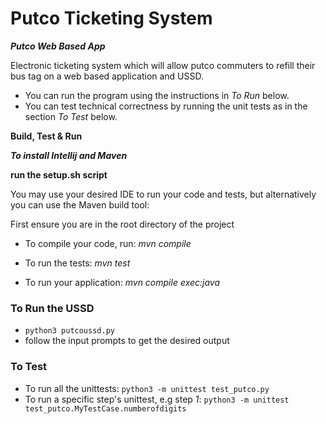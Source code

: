 # Putco Ticketing System

***Putco Web Based App***

Electronic ticketing system which will allow putco commuters to refill their bus tag on a web based application and USSD.


* You can run the program using the instructions in *To Run* below.
* You can test technical correctness by running the unit tests as in the section *To Test* below.


****Build, Test & Run****

***To install Intellij and Maven***

**run the setup.sh script**

You may use your desired IDE to run your code and tests, but alternatively you can use the Maven build tool:

First ensure you are in the root directory of the project

* To compile your code, run: *mvn compile*

* To run the tests: *mvn test*

* To run your application: *mvn compile exec:java*

### To Run the USSD

* `python3 putcoussd.py`
* follow the input prompts to get the desired output

### To Test

* To run all the unittests: `python3 -m unittest test_putco.py`
* To run a specific step's unittest, e.g step *1*: `python3 -m unittest test_putco.MyTestCase.numberofdigits`
